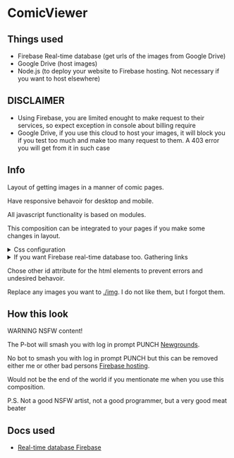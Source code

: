 # ComicViewer

## Things used
- Firebase Real-time database (get urls of the images from Google Drive)
- Google Drive (host images)
- Node.js (to deploy your website to Firebase hosting. Not necessary if you want to host elsewhere)
## DISCLAIMER
- Using Firebase, you are limited enought to make request to their services, so expect exception in console about billing require
- Google Drive, if you use this cloud to host your images, it will block you if you test too much and make too many request to them. A 403 error you will get from it in such case

## Info
Layout of getting images in a manner of comic pages. 

Have responsive behavoir for desktop and mobile.

All javascript functionality is based on modules.

This composition can be integrated to your pages if you make some changes in layout.
<details>
<summary>Css configuration</summary>

To change the size of comic view, in the css file [./index.css](./index.css)

```css
/*MAIN CONTAINER OF THIS COMIC VIEW. THIS MUST BE MODIFIED IN ORDER TO FIT IN ANY PAGES AS NEEDED*/
#container {
    margin: auto;
    height: 100vh;
    width: 100%;
    position: relative;
}
/*MAIN CONTAINER OF THIS COMIC VIEW. THIS MUST BE MODIFIED IN ORDER TO FIT IN ANY PAGES AS NEEDED*/
```

You have this html element styling to change for your needs, and the rest, I suppose, will work as it should without reconfiguring the viewport dimensions or something else.

</details>

<details>
<summary>If you want Firebase real-time database too. Gathering links</summary>

## Firebase connection
In the js file [./modules/imgURLFetcher.js](./modules/imgURLFetcher.js)

```javascript
const firebaseConfig = {
  apiKey: "",
  authDomain: "",
  projectId: "",
  storageBucket: "",
  messagingSenderId: "",
  appId: "",
  storageBucket: ''

};
```

You have to bring your credentials from Firebase. Search on youtube about how you can get firebase api key for web client or

see this [YT video](https://youtu.be/IudOiOwppFA?t=100)

## Url collection

In the js file [./modules/imgURLFetcher.js](./modules/imgURLFetcher.js)

```javascript
export function fetch(callFunctionAfterFetch) {
  const app = initializeApp(firebaseConfig);
  const db = getDatabase(app);
  const starCountRef = ref(db, '/some_node/some_node');
  onValue(starCountRef, (snapshot) => {
    const data = snapshot.val();
    callFunctionAfterFetch(data.URL.split(","));
  });
}
```
On the server side, my structure was:

<pre>
/some_node/some_node
/Comics   /chosen_comic
</pre>

- *Comics* is my main node where I store all comics
- *comic_chose* is the second node representing chosen comic
- *const data = snapshot.val();* where data is the JSON object from Firestorm Real-time database
- *data.URL* where URL is a property of data JSON object representing a string with all links of the chosen comic, comma separated (link1,link2,link3,...).

The important thing here is the function **fetch()** which use **data** variable (in my case the property URL from data JSONobject stored the links) to store and send further an array with the links of the images/comic pages to the [./modules/imgURLHandler.js](./modules/imgURLHandler.js) using a callback function , which in the [./index.js](./index.js) is **init(data)** function to handle all functionality of showing images.

For short you have to supply to the callback function an array representing the links of your images, using what server you want.

</details>

Chose other id attribute for the html elements to prevent errors and undesired behavoir.

Replace any images you want to [./img](./img). I do not like them, but I forgot them.

## How this look
WARNING NSFW content!

The P-bot will smash you with log in prompt PUNCH [Newgrounds]([https://pages.github.com/](https://www.newgrounds.com/portal/view/862755?updated=1667856511)).

No bot to smash you with log in prompt PUNCH but this can be removed either me or other bad persons [Firebase hosting](https://comics-viewer-c433d.web.app/).

Would not be the end of the world if you mentionate me when you use this composition.

P.S. Not a good NSFW artist, not a good programmer, but a very good meat beater

## Docs used
- [Real-time database Firebase](https://firebase.google.com/docs/database/web/start)
